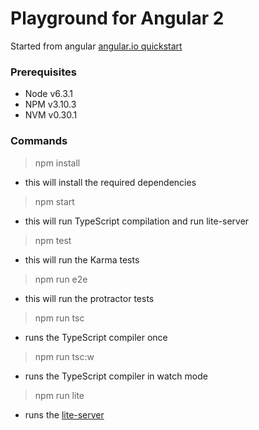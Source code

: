 # Playground for Angular 2
Started from angular [angular.io quickstart](https://angular.io/docs/ts/latest/quickstart.html)

### Prerequisites
- Node  v6.3.1
- NPM   v3.10.3
- NVM   v0.30.1

### Commands
> npm install
  - this will install the required dependencies

> npm start
  - this will run TypeScript compilation and run lite-server

> npm test
  - this will run the Karma tests

> npm run e2e
- this will run the protractor tests

> npm run tsc
  - runs the TypeScript compiler once

> npm run tsc:w
  - runs the TypeScript compiler in watch mode

> npm run lite
  - runs the [lite-server](https://www.npmjs.com/package/lite-server)
